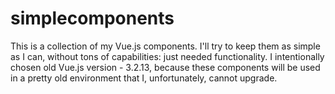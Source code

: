 # simplecomponents

This is a collection of my Vue.js components. I'll try to keep them as simple
as I can, without tons of capabilities: just needed functionality. I
intentionally chosen old Vue.js version - 3.2.13, because these components
will be used in a pretty old environment that I, unfortunately, cannot upgrade.
